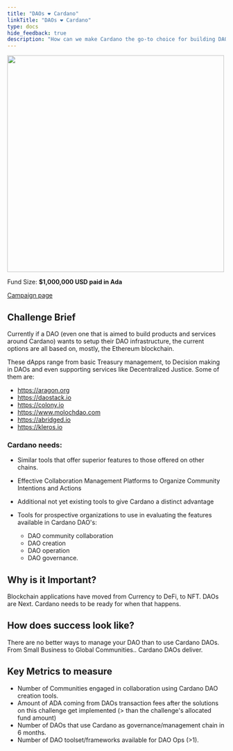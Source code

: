 ```yaml
---
title: "DAOs ❤ Cardano"
linkTitle: "DAOs ❤ Cardano"
type: docs
hide_feedback: true
description: "How can we make Cardano the go-to choice for building DAOs?  What tools can we provide to enable effective DAO's Creation & Operation?"
---
```

<img src="https://cardano.ideascale.com/community-library/accounts/93/936143/Public/07-DAOs-_3-Cardano-1000000-1ddda3.png" style="width:500px;height500px">

Fund Size: **$1,000,000 USD paid in Ada**

[Campaign page](https://cardano.ideascale.com/c/campaigns/26594/about)

## Challenge Brief

Currently if a DAO (even one that is aimed to build products and services around Cardano) wants to setup their DAO infrastructure, the current options are all based on, mostly, the Ethereum blockchain.

These dApps range from basic Treasury management, to Decision making in DAOs and even supporting services like Decentralized Justice. Some of them are:

- https://aragon.org
- https://daostack.io
- https://colony.io
- https://www.molochdao.com
- https://abridged.io
- https://kleros.io

### Cardano needs:

- Similar tools that offer superior features to those offered on other chains.
- Effective Collaboration Management Platforms to Organize Community Intentions and Actions
- Additional not yet existing tools to give Cardano a distinct advantage
- Tools for prospective organizations to use in evaluating the features available in Cardano DAO's:

  - DAO community collaboration
  - DAO creation
  - DAO operation
  - DAO governance.

## Why is it Important?

Blockchain applications have moved from Currency to DeFi, to NFT. DAOs are Next.  Cardano needs to be ready for when that happens.

## How does success look like?

There are no better ways to manage your DAO than to use Cardano DAOs. From Small Business to Global Communities.. Cardano DAOs deliver.

## Key Metrics to measure

- Number of Communities engaged in collaboration using Cardano DAO creation tools.
- Amount of ADA coming from DAOs transaction fees after the solutions on this challenge get implemented (> than the challenge's allocated fund amount)
- Number of DAOs that use Cardano as governance/management chain in 6 months.
- Number of DAO toolset/frameworks available for DAO Ops (>1).